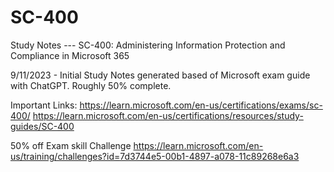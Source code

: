# SC-400
Study Notes --- SC-400: Administering Information Protection and Compliance in Microsoft 365


9/11/2023 - Initial Study Notes generated based of Microsoft exam guide with ChatGPT. Roughly 50% complete.




Important Links:
https://learn.microsoft.com/en-us/certifications/exams/sc-400/
https://learn.microsoft.com/en-us/certifications/resources/study-guides/SC-400


50% off Exam skill Challenge
https://learn.microsoft.com/en-us/training/challenges?id=7d3744e5-00b1-4897-a078-11c89268e6a3
